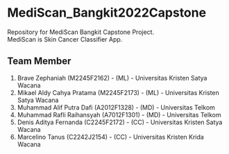 # MediScan_Bangkit2022Capstone
Repository for MediScan Bangkit Capstone Project.  
MediScan is Skin Cancer Classifier App.
## Team Member
1. Brave Zephaniah (M2245F2162) - (ML) - Universitas Kristen Satya Wacana
2. Mikael Aldy Cahya Pratama (M2245F2173) - (ML) - Universitas Kristen Satya Wacana
3. Muhammad Alif Putra Dafi (A2012F1328) -  (MD)  - Universitas Telkom
4. Muhammad Rafli Raihansyah (A7012F1301) - (MD) - Universitas Telkom
5. Denis Aditya Fernanda (C2245F2172) - (CC) - Universitas Kristen Satya Wacana
6. Marcelino Tanus (C2242J2154) - (CC) - Universitas Kristen Krida Wacana
